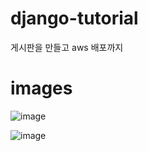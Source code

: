 # django-tutorial
게시판을 만들고 aws 배포까지

# images
![image](https://user-images.githubusercontent.com/94369511/147876898-e6f27d2e-c97d-4de7-91e2-338abaa45815.png)

![image](https://user-images.githubusercontent.com/94369511/147876930-0b5cf40d-3aff-42af-bd54-61461075bbee.png)
